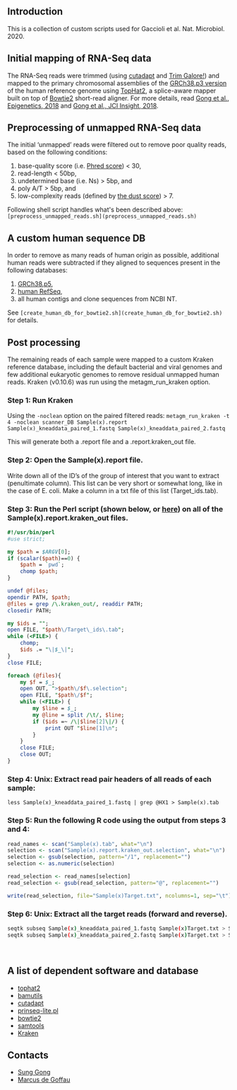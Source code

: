 ## Introduction
This is a collection of custom scripts used for Gaccioli et al. Nat. Microbiol. 2020.

## Initial mapping of RNA-Seq data
The RNA-Seq reads were trimmed (using [cutadapt](https://github.com/marcelm/cutadapt) and [Trim Galore!](https://www.bioinformatics.babraham.ac.uk/projects/trim_galore/)) and mapped to the primary chromosomal assemblies of the [GRCh38.p3 version](https://www.ncbi.nlm.nih.gov/assembly/GCF_000001405.29/) of the human reference genome using [TopHat2](https://github.com/infphilo/tophat), a splice-aware mapper built on top of [Bowtie2](https://github.com/BenLangmead/bowtie2) short-read aligner. For more details, read [Gong et al., Epigenetics, 2018](https://www.ncbi.nlm.nih.gov/pmc/articles/PMC5989156/) and [Gong et al., JCI Insight, 2018](https://www.ncbi.nlm.nih.gov/pmc/articles/PMC6124516/).

## Preprocessing of unmapped RNA-Seq data 
The initial ‘unmapped’ reads were filtered out to remove poor quality reads, based on the following conditions: 
1. base-quality score (i.e. [Phred score](https://en.wikipedia.org/wiki/Phred_quality_score)) < 30, 
2. read-length < 50bp, 
3. undetermined base (i.e. Ns) > 5bp, and 
4. poly A/T > 5bp, and 
5. low-complexity reads (defined by [the dust score](https://www.ncbi.nlm.nih.gov/pubmed/16796549)) > 7. 

Following shell script handles what's been described above: `[preprocess_unmapped_reads.sh](preprocess_unmapped_reads.sh)`

## A custom human sequence DB
In order to remove as many reads of human origin as possible, additional human reads were subtracted if they aligned to sequences present in the following databases: 
1. [GRCh38.p5](https://www.ncbi.nlm.nih.gov/assembly/GCF_000001405.31/), 
2. [human RefSeq](ftp://ftp.ncbi.nlm.nih.gov/genomes/refseq/vertebrate_mammalian/Homo_sapiens/), 
3. all human contigs and clone sequences from NCBI NT. 

See `[create_human_db_for_bowtie2.sh](create_human_db_for_bowtie2.sh)` for details.

## Post processing
The remaining reads of each sample were mapped to a custom Kraken reference database, including the default bacterial and viral genomes and few additional eukaryotic genomes to remove residual unmapped human reads. Kraken (v0.10.6) was run using the metagm_run_kraken option.

### Step 1: Run Kraken 
Using the `-noclean` option on the paired filtered reads:
`metagm_run_kraken -t 4 -noclean scanner_DB Sample(x).report Sample(x)_kneaddata_paired_1.fastq Sample(x)_kneaddata_paired_2.fastq`

This will generate both a .report file and a .report.kraken_out file.

### Step 2: Open the Sample(x).report file. 
Write down all of the ID’s of the group of interest that you want to extract (penultimate column). This list can be very short or somewhat long, like in the case of E. coli. Make a column in a txt file of this list (Target_ids.tab).

### Step 3: Run the Perl script (shown below, or [here](parse_kraken_out.pl)) on all of the Sample(x).report.kraken_out files.
```perl 
#!/usr/bin/perl
#use strict;

my $path = $ARGV[0];
if (scalar($path)==0) {
    $path = `pwd`;
    chomp $path;
}

undef @files;
opendir PATH, $path;
@files = grep /\.kraken_out/, readdir PATH;
closedir PATH;

my $ids = "";
open FILE, "$path\/Target\_ids\.tab";
while (<FILE>) {
    chomp;
    $ids .= "\|$_\|";
}
close FILE;

foreach (@files){
    my $f = $_;
    open OUT, ">$path\/$f\.selection";
    open FILE, "$path\/$f";
    while (<FILE>) {
        my $line = $_;
        my @line = split /\t/, $line;
        if ($ids =~ /\|$line[2]\|/) {
            print OUT "$line[1]\n";
        }
    }
    close FILE;
    close OUT;
}
```
 
### Step 4: Unix: Extract read pair headers of all reads of each sample: 
`less Sample(x)_kneaddata_paired_1.fastq | grep @HX1 > Sample(x).tab`

### Step 5: Run the following R code using the output from steps 3 and 4:
```r 
read_names <- scan("Sample(x).tab", what="\n")
selection <- scan("Sample(x).report.kraken_out.selection", what="\n")
selection <- gsub(selection, pattern="/1", replacement="")
selection <- as.numeric(selection)

read_selection <- read_names[selection]
read_selection <- gsub(read_selection, pattern="@", replacement="")

write(read_selection, file="Sample(x)Target.txt", ncolumns=1, sep="\t")
```

### Step 6: Unix: Extract all the target reads (forward and reverse).
```bash 
seqtk subseq Sample(x)_kneaddata_paired_1.fastq Sample(x)Target.txt > Sample(x)Target1.fq
seqtk subseq Sample(x)_kneaddata_paired_2.fastq Sample(x)Target.txt > Sample(x)Target2.fq
```
 
## A list of dependent software and database
- [tophat2](https://github.com/infphilo/tophat)
- [bamutils](https://genome.sph.umich.edu/wiki/BamUtil)
- [cutadapt](https://github.com/marcelm/cutadapt)
- [prinseq-lite.pl](http://prinseq.sourceforge.net/)
- [bowtie2](https://github.com/BenLangmead/bowtie2)
- [samtools](https://github.com/samtools/samtools)
- [Kraken](https://ccb.jhu.edu/software/kraken/)


## Contacts
+ [Sung Gong](https://www.obgyn.cam.ac.uk/staff/research-staff/sung-gong/)
+ [Marcus de Goffau](https://www.sanger.ac.uk/people/directory/de-goffau-marcus)
